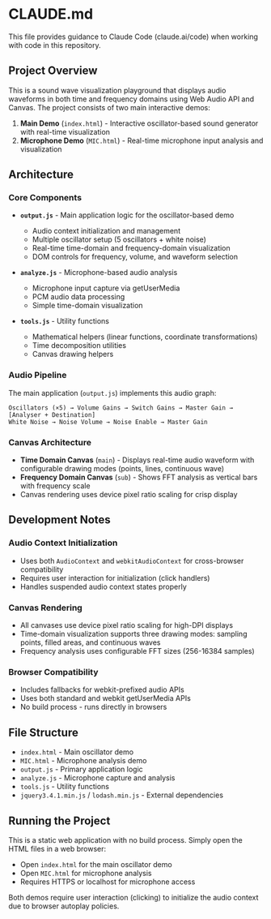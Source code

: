 # CLAUDE.md

This file provides guidance to Claude Code (claude.ai/code) when working with code in this repository.

## Project Overview

This is a sound wave visualization playground that displays audio waveforms in both time and frequency domains using Web Audio API and Canvas. The project consists of two main interactive demos:

1. **Main Demo** (`index.html`) - Interactive oscillator-based sound generator with real-time visualization
2. **Microphone Demo** (`MIC.html`) - Real-time microphone input analysis and visualization

## Architecture

### Core Components

- **`output.js`** - Main application logic for the oscillator-based demo
  - Audio context initialization and management
  - Multiple oscillator setup (5 oscillators + white noise)
  - Real-time time-domain and frequency-domain visualization
  - DOM controls for frequency, volume, and waveform selection

- **`analyze.js`** - Microphone-based audio analysis
  - Microphone input capture via getUserMedia
  - PCM audio data processing
  - Simple time-domain visualization

- **`tools.js`** - Utility functions
  - Mathematical helpers (linear functions, coordinate transformations)
  - Time decomposition utilities
  - Canvas drawing helpers

### Audio Pipeline

The main application (`output.js`) implements this audio graph:
```
Oscillators (×5) → Volume Gains → Switch Gains → Master Gain → [Analyser + Destination]
White Noise → Noise Volume → Noise Enable → Master Gain
```

### Canvas Architecture

- **Time Domain Canvas** (`main`) - Displays real-time audio waveform with configurable drawing modes (points, lines, continuous wave)
- **Frequency Domain Canvas** (`sub`) - Shows FFT analysis as vertical bars with frequency scale
- Canvas rendering uses device pixel ratio scaling for crisp display

## Development Notes

### Audio Context Initialization
- Uses both `AudioContext` and `webkitAudioContext` for cross-browser compatibility
- Requires user interaction for initialization (click handlers)
- Handles suspended audio context states properly

### Canvas Rendering
- All canvases use device pixel ratio scaling for high-DPI displays
- Time-domain visualization supports three drawing modes: sampling points, filled areas, and continuous waves
- Frequency analysis uses configurable FFT sizes (256-16384 samples)

### Browser Compatibility
- Includes fallbacks for webkit-prefixed audio APIs
- Uses both standard and webkit getUserMedia APIs
- No build process - runs directly in browsers

## File Structure

- `index.html` - Main oscillator demo
- `MIC.html` - Microphone analysis demo  
- `output.js` - Primary application logic
- `analyze.js` - Microphone capture and analysis
- `tools.js` - Utility functions
- `jquery3.4.1.min.js` / `lodash.min.js` - External dependencies

## Running the Project

This is a static web application with no build process. Simply open the HTML files in a web browser:

- Open `index.html` for the main oscillator demo
- Open `MIC.html` for microphone analysis
- Requires HTTPS or localhost for microphone access

Both demos require user interaction (clicking) to initialize the audio context due to browser autoplay policies.